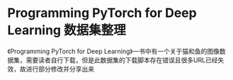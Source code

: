 # Programming PyTorch for Deep Learning 数据集整理

《Programming PyTorch for Deep Learning》一书中有一个关于猫和鱼的图像数据集，需要读者自行下载，但是此数据集的下载脚本存在错误且很多URL已经失效，故进行部分修改并分享出来
